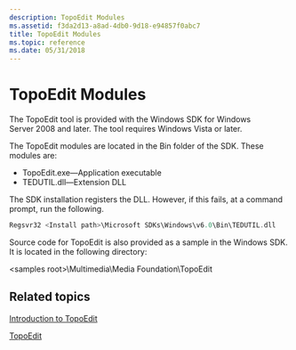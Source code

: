 ```yaml
---
description: TopoEdit Modules
ms.assetid: f3da2d13-a8ad-4db0-9d18-e94857f0abc7
title: TopoEdit Modules
ms.topic: reference
ms.date: 05/31/2018
---
```


# TopoEdit Modules

The TopoEdit tool is provided with the Windows SDK for Windows Server 2008 and later. The tool requires Windows Vista or later.

The TopoEdit modules are located in the Bin folder of the SDK. These modules are:

-   TopoEdit.exe—Application executable
-   TEDUTIL.dll—Extension DLL

The SDK installation registers the DLL. However, if this fails, at a command prompt, run the following.


```C++
Regsvr32 <Install path>\Microsoft SDKs\Windows\v6.0\Bin\TEDUTIL.dll
```



Source code for TopoEdit is also provided as a sample in the Windows SDK. It is located in the following directory:

\<samples root\>\\Multimedia\\Media Foundation\\TopoEdit

## Related topics

<dl> <dt>

[Introduction to TopoEdit](introduction-to-topoedit.md)
</dt> <dt>

[TopoEdit](topoedit.md)
</dt> </dl>

 

 



